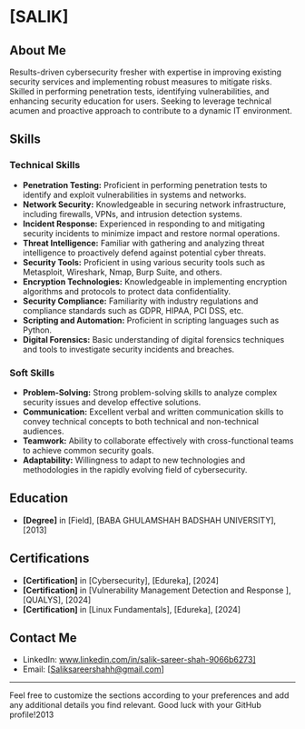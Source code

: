 # [SALIK]

## About Me
Results-driven cybersecurity fresher with expertise in improving existing security services and implementing robust measures to mitigate risks. Skilled in performing penetration tests, identifying vulnerabilities, and enhancing security 
education for users. Seeking to leverage technical acumen and proactive approach to contribute to a dynamic IT environment.

## Skills
### Technical Skills
- **Penetration Testing:** Proficient in performing penetration tests to identify and exploit vulnerabilities in systems and networks.
- **Network Security:** Knowledgeable in securing network infrastructure, including firewalls, VPNs, and intrusion detection systems.
- **Incident Response:** Experienced in responding to and mitigating security incidents to minimize impact and restore normal operations.
- **Threat Intelligence:** Familiar with gathering and analyzing threat intelligence to proactively defend against potential cyber threats.
- **Security Tools:** Proficient in using various security tools such as Metasploit, Wireshark, Nmap, Burp Suite, and others.
- **Encryption Technologies:** Knowledgeable in implementing encryption algorithms and protocols to protect data confidentiality.
- **Security Compliance:** Familiarity with industry regulations and compliance standards such as GDPR, HIPAA, PCI DSS, etc.
- **Scripting and Automation:** Proficient in scripting languages such as Python.
- **Digital Forensics:** Basic understanding of digital forensics techniques and tools to investigate security incidents and breaches.

### Soft Skills
- **Problem-Solving:** Strong problem-solving skills to analyze complex security issues and develop effective solutions.
- **Communication:** Excellent verbal and written communication skills to convey technical concepts to both technical and non-technical audiences.
- **Teamwork:** Ability to collaborate effectively with cross-functional teams to achieve common security goals.
- **Adaptability:** Willingness to adapt to new technologies and methodologies in the rapidly evolving field of cybersecurity.



## Education
- **[Degree]** in [Field], [BABA GHULAMSHAH BADSHAH UNIVERSITY], [2013]

## Certifications
- **[Certification]** in [Cybersecurity], [Edureka], [2024]
- **[Certification]** in [Vulnerability Management Detection and Response ], [QUALYS], [2024]
- **[Certification]** in [Linux Fundamentals], [Edureka], [2024]


## Contact Me
- LinkedIn: www.linkedin.com/in/salik-sareer-shah-9066b6273]
- Email: [Saliksareershahh@gmail.com]



---

Feel free to customize the sections according to your preferences and add any additional details you find relevant. Good luck with your GitHub profile!2013
